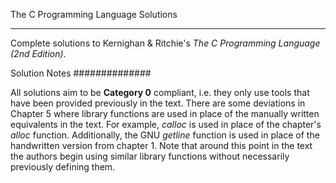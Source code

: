 The C Programming Language Solutions
************************************

Complete solutions to Kernighan & Ritchie's *The C Programming Language (2nd Edition)*.

Solution Notes
##############

All solutions aim to be **Category 0** compliant, i.e. they only use tools that have been provided previously in the text. There are some deviations in Chapter 5 where library functions are used in place of the manually written equivalents in the text. For example, *calloc* is used in place of the chapter's *alloc* function. Additionally, the GNU *getline* function is used in place of the handwritten version from chapter 1. Note that around this point in the text the authors begin using similar library functions without necessarily previously defining them.
